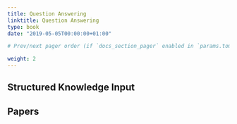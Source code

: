 ```yaml
---
title: Question Answering
linktitle: Question Answering
type: book
date: "2019-05-05T00:00:00+01:00"

# Prev/next pager order (if `docs_section_pager` enabled in `params.toml`)

weight: 2
---
```


## Structured Knowledge Input


## Papers

